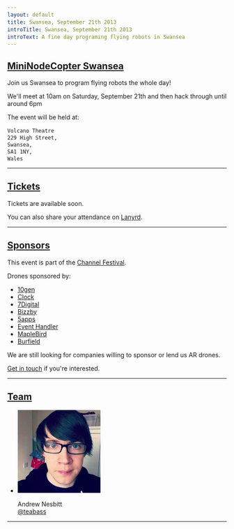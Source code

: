 ```yaml
---
layout: default
title: Swansea, September 21th 2013
introTitle: Swansea, September 21th 2013
introText: A fine day programing flying robots in Swansea
---
```


<h2 id="intro"><a href="#intro">MiniNodeCopter Swansea</a></h2>

Join us Swansea to program flying robots the whole day!

We'll meet at 10am on Saturday, September 21th and then hack through until around 6pm

The event will be held at:

```
Volcano Theatre
229 High Street,
Swansea,
SA1 1NY,
Wales
```

<hr>

<h2 id="tickets"><a href="#tickets">Tickets</a></h2>

Tickets are available soon.

<p>You can also share your attendance on <a href='http://lanyrd.com/2013/nodecopter-swansea'>Lanyrd</a>.</p>

<hr>

<h2 id="sponsors"><a href="#sponsors">Sponsors</a></h2>

This event is part of the [Channel Festival](channelfestival.com).

Drones sponsored by:

<ul>
  <li><a href="http://www.10gen.com/">10gen</a></li>
  <li><a href="http://clock.co.uk/">Clock</a></li>
  <li><a href="http://www.7digital.com/">7Digital</a></li>
  <li><a href="http://www.bizzby.com/">Bizzby</a></li>
  <li><a href='https://5apps.com'>5apps</a></li>
  <li><a href='http://eventhandler.co.uk/'>Event Handler</a></li>
  <li><a href='http://www.maplebird.com/'>MapleBird</a></li>
  <li><a href='http://burfieldcreative.co.uk/'>Burfield</a></li>
</ul>

We are still looking for companies willing to sponsor or lend us AR drones.

<a href="mailto:andrewnez@gmail.com">Get in touch</a> if you're interested.

<hr>

<h2 id="team"><a href="#team">Team</a></h2>

<ul class="team">
  <li>
    <img src="/img/team/andrew_nesbitt.jpg">
    <p>
      Andrew Nesbitt<br>
      <a href="https://twitter.com/teabass">@teabass</a>
    </p>
  </li>
</ul>

<hr>

